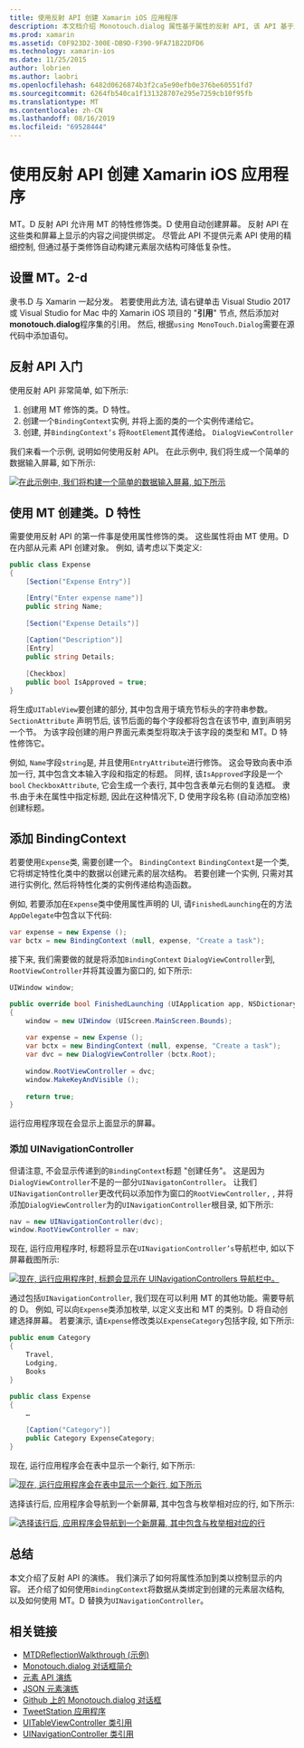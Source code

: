 ```yaml
---
title: 使用反射 API 创建 Xamarin iOS 应用程序
description: 本文档介绍 Monotouch.dialog 属性基于属性的反射 API, 该 API 基于用属性修饰的类创建 UI。
ms.prod: xamarin
ms.assetid: C0F923D2-300E-DB9D-F390-9FA71B22DFD6
ms.technology: xamarin-ios
ms.date: 11/25/2015
author: lobrien
ms.author: laobri
ms.openlocfilehash: 6482d0626874b3f2ca5e90efb0e376be60551fd7
ms.sourcegitcommit: 6264fb540ca1f131328707e295e7259cb10f95fb
ms.translationtype: MT
ms.contentlocale: zh-CN
ms.lasthandoff: 08/16/2019
ms.locfileid: "69528444"
---
```

# <a name="creating-a-xamarinios-application-using-the-reflection-api"></a>使用反射 API 创建 Xamarin iOS 应用程序

MT。D 反射 API 允许用 MT 的特性修饰类。D 使用自动创建屏幕。 反射 API 在这些类和屏幕上显示的内容之间提供绑定。 尽管此 API 不提供元素 API 使用的精细控制, 但通过基于类修饰自动构建元素层次结构可降低复杂性。

## <a name="setting-up-mtd"></a>设置 MT。2-d

隶书.D 与 Xamarin 一起分发。 若要使用此方法, 请右键单击 Visual Studio 2017 或 Visual Studio for Mac 中的 Xamarin iOS 项目的 "**引用**" 节点, 然后添加对**monotouch.dialog**程序集的引用。 然后, 根据`using MonoTouch.Dialog`需要在源代码中添加语句。

## <a name="getting-started-with-the-reflection-api"></a>反射 API 入门

使用反射 API 非常简单, 如下所示:

1. 创建用 MT 修饰的类。D 特性。
1. 创建一个`BindingContext`实例, 并将上面的类的一个实例传递给它。 
1. 创建, 并`BindingContext’s` 将`RootElement`其传递给。 `DialogViewController` 


我们来看一个示例, 说明如何使用反射 API。 在此示例中, 我们将生成一个简单的数据输入屏幕, 如下所示:

 [![](reflection-api-walkthrough-images/01-expense-entry.png "在此示例中, 我们将构建一个简单的数据输入屏幕, 如下所示")](reflection-api-walkthrough-images/01-expense-entry.png#lightbox)

## <a name="creating-a-class-with-mtd-attributes"></a>使用 MT 创建类。D 特性

需要使用反射 API 的第一件事是使用属性修饰的类。 这些属性将由 MT 使用。D 在内部从元素 API 创建对象。 例如, 请考虑以下类定义:

```csharp
public class Expense
{
    [Section("Expense Entry")]

    [Entry("Enter expense name")]
    public string Name;
        
    [Section("Expense Details")]
  
    [Caption("Description")]
    [Entry]
    public string Details;
        
    [Checkbox]
    public bool IsApproved = true;
}
```

将生成`UITableView`要创建的部分, 其中包含用于填充节标头的字符串参数。 `SectionAttribute` 声明节后, 该节后面的每个字段都将包含在该节中, 直到声明另一个节。
为该字段创建的用户界面元素类型将取决于该字段的类型和 MT。D 特性修饰它。

例如, `Name`字段`string`是, 并且使用`EntryAttribute`进行修饰。 这会导致向表中添加一行, 其中包含文本输入字段和指定的标题。 同样, 该`IsApproved`字段是一个`bool` `CheckboxAttribute`, 它会生成一个表行, 其中包含表单元右侧的复选框。 隶书.由于未在属性中指定标题, 因此在这种情况下, D 使用字段名称 (自动添加空格) 创建标题。

## <a name="adding-the-bindingcontext"></a>添加 BindingContext

若要使用`Expense`类, 需要创建一个。 `BindingContext` `BindingContext`是一个类, 它将绑定特性化类中的数据以创建元素的层次结构。 若要创建一个实例, 只需对其进行实例化, 然后将特性化类的实例传递给构造函数。

例如, 若要添加在`Expense`类中使用属性声明的 UI, 请`FinishedLaunching`在的方法`AppDelegate`中包含以下代码:

```csharp
var expense = new Expense ();
var bctx = new BindingContext (null, expense, "Create a task");
```

接下来, 我们需要做的就是将添加`BindingContext` `DialogViewController`到, `RootViewController`并将其设置为窗口的, 如下所示:

```csharp
UIWindow window;

public override bool FinishedLaunching (UIApplication app, NSDictionary options)
{   
    window = new UIWindow (UIScreen.MainScreen.Bounds);
            
    var expense = new Expense ();
    var bctx = new BindingContext (null, expense, "Create a task");
    var dvc = new DialogViewController (bctx.Root);
            
    window.RootViewController = dvc;
    window.MakeKeyAndVisible ();
            
    return true;
}
```

运行应用程序现在会显示上面显示的屏幕。

### <a name="adding-a-uinavigationcontroller"></a>添加 UINavigationController

但请注意, 不会显示传递到的`BindingContext`标题 "创建任务"。 这是因为`DialogViewController`不是的一部分`UINavigatonController`。 让我们`UINavigationController`更改代码以添加作为窗口的`RootViewController,` , 并将添加`DialogViewController`为的`UINavigationController`根目录, 如下所示:

```csharp
nav = new UINavigationController(dvc);
window.RootViewController = nav;
```

现在, 运行应用程序时, 标题将显示在`UINavigationController’s`导航栏中, 如以下屏幕截图所示:

 [![](reflection-api-walkthrough-images/02-create-task.png "现在, 运行应用程序时, 标题会显示在 UINavigationControllers 导航栏中。")](reflection-api-walkthrough-images/02-create-task.png#lightbox)

通过包括`UINavigationController`, 我们现在可以利用 MT 的其他功能。需要导航的 D。 例如, 可以向`Expense`类添加枚举, 以定义支出和 MT 的类别。D 将自动创建选择屏幕。 若要演示, 请`Expense`修改类以`ExpenseCategory`包括字段, 如下所示:

```csharp
public enum Category
{
    Travel,
    Lodging,
    Books
}
        
public class Expense
{
    …

    [Caption("Category")]
    public Category ExpenseCategory;
}
```

现在, 运行应用程序会在表中显示一个新行, 如下所示:

 [![](reflection-api-walkthrough-images/03-set-details.png "现在, 运行应用程序会在表中显示一个新行, 如下所示")](reflection-api-walkthrough-images/03-set-details.png#lightbox)

选择该行后, 应用程序会导航到一个新屏幕, 其中包含与枚举相对应的行, 如下所示:

 [![](reflection-api-walkthrough-images/04-set-category.png "选择该行后, 应用程序会导航到一个新屏幕, 其中包含与枚举相对应的行")](reflection-api-walkthrough-images/04-set-category.png#lightbox)

 <a name="Summary" />


## <a name="summary"></a>总结

本文介绍了反射 API 的演练。 我们演示了如何将属性添加到类以控制显示的内容。 还介绍了如何使用`BindingContext`将数据从类绑定到创建的元素层次结构, 以及如何使用 MT。D 替换为`UINavigationController`。


## <a name="related-links"></a>相关链接

- [MTDReflectionWalkthrough (示例)](https://docs.microsoft.com/samples/xamarin/ios-samples/mtdreflectionwalkthrough)
- [Monotouch.dialog 对话框简介](~/ios/user-interface/monotouch.dialog/index.md)
- [元素 API 演练](~/ios/user-interface/monotouch.dialog/elements-api-walkthrough.md)
- [JSON 元素演练](~/ios/user-interface/monotouch.dialog/monotouch.dialog-json-markup.md)
- [Github 上的 Monotouch.dialog 对话框](https://github.com/migueldeicaza/MonoTouch.Dialog)
- [TweetStation 应用程序](https://github.com/migueldeicaza/TweetStation)
- [UITableViewController 类引用](https://developer.apple.com/library/ios/#DOCUMENTATION/UIKit/Reference/UITableViewController_Class/Reference/Reference.html)
- [UINavigationController 类引用](https://developer.apple.com/library/ios/#documentation/UIKit/Reference/UINavigationController_Class/Reference/Reference.html)
